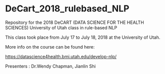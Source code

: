 # DeCart_2018_rulebased_NLP
Repository for the 2018 DeCART (DATA SCIENCE FOR THE HEALTH SCIENCES) University of Utah class in rule-based NLP

This class took place from July 17 to July 18, 2018 at the University of Utah.

More info on the course can be found here:

https://datascience4health.bmi.utah.edu/develop-nlp/

Presenters : Dr.Wendy Chapman, Jianlin Shi